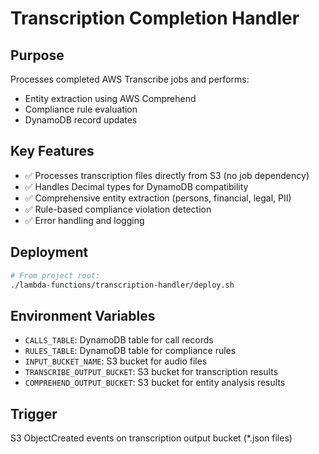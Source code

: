 # Transcription Completion Handler

## Purpose
Processes completed AWS Transcribe jobs and performs:
- Entity extraction using AWS Comprehend
- Compliance rule evaluation
- DynamoDB record updates

## Key Features
- ✅ Processes transcription files directly from S3 (no job dependency)
- ✅ Handles Decimal types for DynamoDB compatibility
- ✅ Comprehensive entity extraction (persons, financial, legal, PII)
- ✅ Rule-based compliance violation detection
- ✅ Error handling and logging

## Deployment
```bash
# From project root:
./lambda-functions/transcription-handler/deploy.sh
```

## Environment Variables
- `CALLS_TABLE`: DynamoDB table for call records
- `RULES_TABLE`: DynamoDB table for compliance rules
- `INPUT_BUCKET_NAME`: S3 bucket for audio files
- `TRANSCRIBE_OUTPUT_BUCKET`: S3 bucket for transcription results
- `COMPREHEND_OUTPUT_BUCKET`: S3 bucket for entity analysis results

## Trigger
S3 ObjectCreated events on transcription output bucket (*.json files)